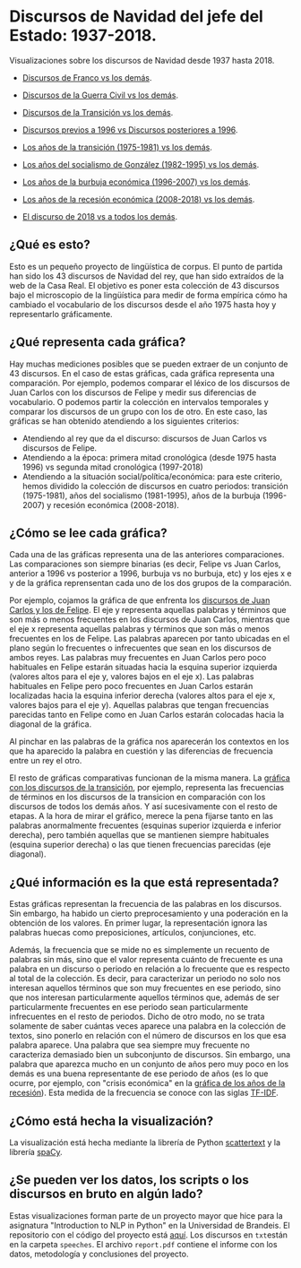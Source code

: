 # Discursos de Navidad del jefe del Estado: 1937-2018. 

Visualizaciones sobre los discursos de Navidad desde 1937 hasta 2018. 
- [Discursos de Franco vs los demás](https://lirondos.github.io/discursos-de-navidad/viz/franco.html).

- [Discursos de la Guerra Civil vs los demás](https://lirondos.github.io/discursos-de-navidad/viz/transicion.html).
- [Discursos de la Transición vs los demás](https://lirondos.github.io/discursos-de-navidad/viz/transicion.html).
- [Discursos previos a 1996 vs Discursos posteriores a 1996](https://lirondos.github.io/orgulloysatisfaccion/tfidf/1975_1995.html).
- [Los años de la transición (1975-1981) vs los demás](https://lirondos.github.io/orgulloysatisfaccion/tfidf/transicion.html).
- [Los años del socialismo de González (1982-1995) vs los demás](https://lirondos.github.io/orgulloysatisfaccion/tfidf/socialismo.html).
- [Los años de la burbuja económica (1996-2007) vs los demás](https://lirondos.github.io/orgulloysatisfaccion/tfidf/burbuja.html).
- [Los años de la recesión económica (2008-2018) vs los demás](https://lirondos.github.io/orgulloysatisfaccion/tfidf/recesion.html).
- [El discurso de 2018 vs a todos los demás](https://lirondos.github.io/orgulloysatisfaccion/tfidf/2018.html).


## ¿Qué es esto?
Esto es un pequeño proyecto de lingüística de corpus. El punto de partida han sido los 43 discursos de Navidad del rey, que han sido extraídos de la web de la Casa Real. El objetivo es poner esta colección de 43 discursos bajo el microscopio de la lingüística para medir de forma empírica cómo ha cambiado el vocabulario de los discursos desde el año 1975 hasta hoy y representarlo gráficamente.    

## ¿Qué representa cada gráfica?
Hay muchas mediciones posibles que se pueden extraer de un conjunto de 43 discursos. En el caso de estas gráficas, cada gráfica representa una comparación. Por ejemplo, podemos comparar el léxico de los discursos de Juan Carlos con los discursos de Felipe y medir sus diferencias de vocabulario. O podemos partir la colección en intervalos temporales y comparar los discursos de un grupo con los de otro. En este caso, las gráficas se han obtenido atendiendo a los siguientes criterios: 
* Atendiendo al rey que da el discurso: discursos de Juan Carlos vs discursos de Felipe. 
* Atendiendo a la época: primera mitad cronológica (desde 1975 hasta 1996) vs segunda mitad cronológica (1997-2018)
* Atendiendo a la situación social/política/económica: para este criterio, hemos dividido la colección de discursos en cuatro periodos: transición (1975-1981), años del socialismo (1981-1995), años de la burbuja (1996-2007) y recesión económica (2008-2018). 

## ¿Cómo se lee cada gráfica?
Cada una de las gráficas representa una de las anteriores comparaciones. Las comparaciones son siempre binarias (es decir, Felipe vs Juan Carlos, anterior a 1996 vs posterior a 1996, burbuja vs no burbuja, etc) y los ejes x e y de la gráfica reprensentan cada uno de los dos grupos de la comparación. 

Por ejemplo, cojamos la gráfica de que enfrenta los [discursos de Juan Carlos y los de Felipe](https://lirondos.github.io/orgulloysatisfaccion/tfidf/juan_carlos.html). El eje y representa aquellas palabras y términos que son más o menos frecuentes en los discursos de Juan Carlos, mientras que el eje x representa aquellas palabras y términos que son más o menos frecuentes en los de Felipe. Las palabras aparecen por tanto ubicadas en el plano según lo frecuentes o infrecuentes que sean en los discursos de ambos reyes. Las palabras muy frecuentes en Juan Carlos pero poco habituales en Felipe estarán situadas hacia la esquina superior izquierda (valores altos para el eje y, valores bajos en el eje x). Las palabras habituales en Felipe pero poco frecuentes en Juan Carlos estarán localizadas hacia la esquina inferior derecha (valores altos para el eje x, valores bajos para el eje y). Aquellas palabras que tengan frecuencias parecidas tanto en Felipe como en Juan Carlos estarán colocadas hacia la diagonal de la gráfica. 

Al pinchar en las palabras de la gráfica nos aparecerán los contextos en los que ha aparecido la palabra en cuestión y las diferencias de frecuencia entre un rey el otro. 

El resto de gráficas comparativas funcionan de la misma manera. La [gráfica con los discursos de la transición](https://lirondos.github.io/orgulloysatisfaccion/tfidf/transicion.html), por ejemplo, representa las frecuencias de términos en los discursos de la transicion en comparación con los discursos de todos los demás años. Y así sucesivamente con el resto de etapas. A la hora de mirar el gráfico, merece la pena fijarse tanto en las palabras anormalmente frecuentes (esquinas superior izquierda e inferior derecha), pero también aquellas que se mantienen siempre habituales (esquina superior derecha) o las que tienen frecuencias parecidas (eje diagonal).

## ¿Qué información es la que está representada?
Estas gráficas representan la frecuencia de las palabras en los discursos. Sin embargo, ha habido un cierto preprocesamiento y una poderación en la obtención de los valores. En primer lugar, la representación ignora las palabras huecas como preposiciones, artículos, conjunciones, etc. 

Además, la frecuencia que se mide no es simplemente un recuento de palabras sin más, sino que el valor representa cuánto de frecuente es una palabra en un discurso o periodo en relación a lo frecuente que es respecto al total de la colección. Es decir, para caracterizar un periodo no solo nos interesan aquellos términos que son muy frecuentes en ese periodo, sino que nos interesan particularmente aquellos términos que, además de ser particularmente frecuentes en ese periodo sean particularmente infrecuentes en el resto de periodos. Dicho de otro modo, no se trata solamente de saber cuántas veces aparece una palabra en la colección de textos, sino ponerlo en relación con el número de discursos en los que esa palabra aparece. Una palabra que sea siempre muy frecuente no caracteriza demasiado bien un subconjunto de discursos. Sin embargo, una palabra que aparezca mucho en un conjunto de años pero muy poco en los demás es una buena representante de ese periodo de años (es lo que ocurre, por ejemplo, con "crisis económica" en la [gráfica de los años de la recesión](https://lirondos.github.io/orgulloysatisfaccion/tfidf/recesion.html)). Esta medida de la frecuencia se conoce con las siglas [TF-IDF](https://es.wikipedia.org/wiki/Tf-idf).

## ¿Cómo está hecha la visualización?
La visualización está hecha mediante la librería de Python [scattertext](https://github.com/JasonKessler/scattertext) y la librería [spaCy](https://spacy.io/). 

## ¿Se pueden ver los datos, los scripts o los discursos en bruto en algún lado?
Estas visualizaciones forman parte de un proyecto mayor que hice para la asignatura "Introduction to NLP in Python" en la Universidad de Brandeis. El repositorio con el código del proyecto está [aquí](https://github.com/lirondos/orgulloysatisfaccion). Los discursos en `txt`están en la carpeta `speeches`. El archivo `report.pdf` contiene el informe con los datos, metodología y conclusiones del proyecto.



